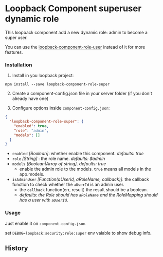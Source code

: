 # Loopback Component superuser dynamic role

This loopback component add a new dynamic role: admin to become a super user.

You can use the [loopback-component-role-user](https://github.com/snowyu/loopback-component-role-user.js) instead of it for more features.

### Installation

1. Install in you loopback project:

  `npm install --save loopback-component-role-super`

2. Create a component-config.json file in your server folder (if you don't already have one)

3. Configure options inside `component-config.json`:

  ```json
  {
    "loopback-component-role-super": {
      "enabled": true,
      "role": "admin",
      "models": []
    }
  }
  ```
  - `enabled` *[Boolean]*: whether enable this component. *defaults: true*
  - `role` *[String]* : the role name. *defaults: $admin*
  - `models` *[Boolean|Array of string]*. *defaults: true*
    * enable the admin role to the models. `true` means all models in the app.models.
  - `isAdminUser` *[Function(aUserId, aRoleName, callback)]*: the callback function to check whether
    the `aUserId` is an admin user.
    * the `callback` function(err, result) the result should be a boolean.
    * *defaults: the Role should has `aRoleName` and the RoleMapping should has a user with `aUserId`.*

### Usage


Just enable it on `component-config.json`.

set `DEBUG=loopback:security:role:super` env vaiable to show debug info.


## History




